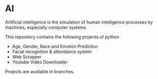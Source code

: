 # AI
Artificial intelligence is the simulation of human intelligence processes by machines, especially computer systems. 

This repository contains the following projects of python
- Age, Gender, Race  and Emotion Prediction
- Facial recognition & attendance system
- Web Scrapper
- Youtube Video Downloader

Projects are available in branches.

